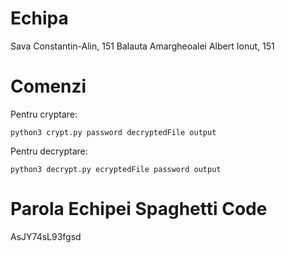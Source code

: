 # Echipa
Sava Constantin-Alin, 151
Balauta Amargheoalei Albert Ionut, 151

# Comenzi

Pentru cryptare:
```
python3 crypt.py password decryptedFile output
```

Pentru decryptare:
```
python3 decrypt.py ecryptedFile password output
```

# Parola Echipei Spaghetti Code

AsJY74sL93fgsd
